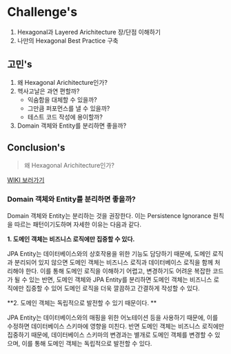 # Challenge's
1. Hexagonal과 Layered Arichitecture 장/단점 이해하기
2. 나만의 Hexagonal Best Practice 구축

## 고민's
1. 왜 Hexagonal Arichitecture인가?
2. 헥사고날은 과연 편할까? 
   - 익숨함을 대체할 수 있을까? 
   - 그만큼 퍼포먼스를 낼 수 있을까?
   - 테스트 코드 작성에 용이할까?
3. Domain 객체와 Entity를 분리하면 좋을까?

## Conclusion's
> 왜 Hexagonal Arichitecture인가?

[WIKI 보러가기](https://github.com/ChanghwanK/demo-hexagonal-architecture/wiki/Why-Hexagonal%3F%3F)


### Domain 객체와 Entity를 분리하면 좋을까?

Domain 객체와 Entity는 분리하는 것을 권장한다. 이는 Persistence Ignorance 원칙을 따르는 패턴이기도하며 자세한 이유는 다음과 같다.

**1. 도메인 객체는 비즈니스 로직에만 집중할 수 있다.**

JPA Entity는 데이터베이스와의 상호작용을 위한 기능도 담당하기 때문에, 도메인 로직과 분리되어 있지 않으면 도메인 객체는 비즈니스 로직과 데이터베이스 로직을 함께 처리해야 한다. 이를 통해 도메인 로직을 이해하기 어렵고, 변경하기도 어려운 복잡한 코드가 될 수 있는 반면, 도메인 객체와 JPA Entity를 분리하면 도메인 객체는 비즈니스 로직에만 집중할 수 있어 도메인 로직을 더욱 깔끔하고 간결하게 작성할 수 있다.

**2. 도메인 객체는 독립적으로 발전할 수 있기 때문이다. **

JPA Entity는 데이터베이스와의 매핑을 위한 어노테이션 등을 사용하기 때문에, 이를 수정하면 데이터베이스 스키마에 영향을 미친다. 반면 도메인 객체는 비즈니스 로직에만 집중하기 때문에, 데이터베이스 스키마의 변경과는 별개로 도메인 객체를 변경할 수 있으며, 이를 통해 도메인 객체는 독립적으로 발전할 수 있다.
